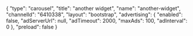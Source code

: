 {
    "type": "carousel",
    "title": "another widget",
    "name": "another-widget",
    "channelId": "6410338",
    "layout": "bootstrap",
    "advertising": {
        "enabled": false,
        "adServerUrl": null,
        "adTimeout": 2000,
        "maxAds": 100,
        "adInterval": 0
    },
    "preload": false
}